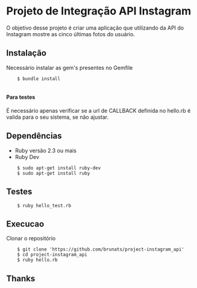 # Projeto de Integração API Instagram

O objetivo desse projeto é criar uma aplicação que utilizando da API do Instagram mostre as cinco últimas fotos do usuário.

## Instalação
Necessário instalar as gem's presentes no Gemfile

``` 
    $ bundle install
    
```

#### Para testes
É necessário apenas verificar se a url de CALLBACK definida no hello.rb é valida para o seu sistema, se não ajustar.

## Dependências
- Ruby versão 2.3 ou mais
- Ruby Dev

``` 
    $ sudo apt-get install ruby-dev
    $ sudo apt-get install ruby

```

## Testes
``` 
    $ ruby hello_test.rb

```

## Execucao
Clonar o repositório
``` 
    $ git clone 'https://github.com/brunats/project-instagram_api'
    $ cd project-instagram_api
    $ ruby hello.rb

```

## Thanks
